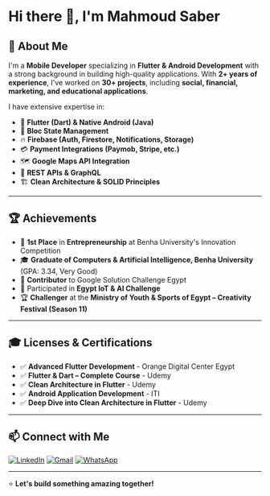 # Hi there 👋, I'm Mahmoud Saber

## 🚀 About Me
I'm a **Mobile Developer** specializing in **Flutter & Android Development** with a strong background in building high-quality applications. With **2+ years of experience**, I've worked on **30+ projects**, including **social, financial, marketing, and educational applications**.

I have extensive expertise in:
- 📱 **Flutter (Dart) & Native Android (Java)**
- 🔹 **Bloc State Management**
- 🔥 **Firebase (Auth, Firestore, Notifications, Storage)**
- 💳 **Payment Integrations (Paymob, Stripe, etc.)**
- 🗺 **Google Maps API Integration**
- 📡 **REST APIs & GraphQL**
- 🏗 **Clean Architecture & SOLID Principles**

---

## 🏆 Achievements
- 🥇 **1st Place** in **Entrepreneurship** at Benha University's Innovation Competition
- 🎓 **Graduate of Computers & Artificial Intelligence, Benha University** (GPA: 3.34, Very Good)
- 🚀 **Contributor** to Google Solution Challenge Egypt
- 🏅 Participated in **Egypt IoT & AI Challenge**
- 🏆 **Challenger** at the **Ministry of Youth & Sports of Egypt – Creativity Festival (Season 11)**

---

## 🎓 Licenses & Certifications
- ✅ **Advanced Flutter Development** - Orange Digital Center Egypt
- ✅ **Flutter & Dart – Complete Course** - Udemy
- ✅ **Clean Architecture in Flutter** - Udemy
- ✅ **Android Application Development** - ITI
- ✅ **Deep Dive into Clean Architecture in Flutter** - Udemy

---

## 📫 Connect with Me
[![LinkedIn](https://img.shields.io/badge/LinkedIn-%230077B5.svg?&style=for-the-badge&logo=linkedin&logoColor=white)](https://www.linkedin.com/in/mahmoud-saber-61ba43206/)
[![Gmail](https://img.shields.io/badge/Email-D14836?style=for-the-badge&logo=gmail&logoColor=white)](mailto:mahmoudsabermuhammad@gmail.com)
[![WhatsApp](https://img.shields.io/badge/WhatsApp-25D366?style=for-the-badge&logo=whatsapp&logoColor=white)](https://wa.me/201119616966)

---

⭐ **Let's build something amazing together!**

